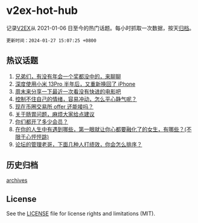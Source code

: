 # v2ex-hot-hub

 记录[V2EX](https://www.v2ex.com/)从 2021-01-06 日至今的热门话题。每小时抓取一次数据，按天[归档](archives)。

`更新时间：2024-01-27 15:07:25 +0800`

## 热议话题

1. [兄弟们，有没有年会一个奖都没中的，来聊聊](https://www.v2ex.com/t/1011843)
1. [深度使用小米 13Pro 半年后，又重新换回了 iPhone](https://www.v2ex.com/t/1011829)
1. [周末来分享一下最近一次看没有快进的电影吧](https://www.v2ex.com/t/1011960)
1. [控制不住自己的情绪，容易冲动，怎么平心静气呢？](https://www.v2ex.com/t/1011842)
1. [现在币圈交易所 offer 还能接吗？](https://www.v2ex.com/t/1011867)
1. [关于肠胃问题，麻烦大家给点建议](https://www.v2ex.com/t/1011822)
1. [你们都开了多少会员？](https://www.v2ex.com/t/1011990)
1. [在你的人生中有遇到哪些，第一眼就让你心都要融化了的女生，有哪些？(不限于心怦怦跳)](https://www.v2ex.com/t/1011977)
1. [论坛的管理老哥，下面几种人打绩效，你会怎么排序？](https://www.v2ex.com/t/1011877)

## 历史归档

[archives](archives)

## License

See the [LICENSE](LICENSE) file for license rights and limitations (MIT).
